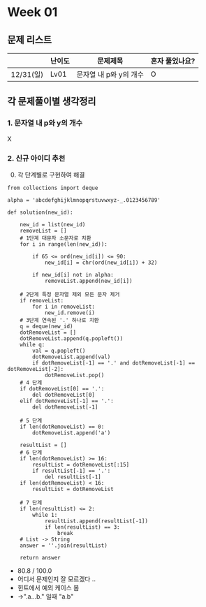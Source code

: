 # Week 01

## 문제 리스트

|          | 난이도  | 문제제목           | 혼자 풀었나요? |
|----------|------|----------------|----------|
| 12/31(일) | Lv01 | 문자열 내 p와 y의 개수 | O        |




## 각 문제풀이별 생각정리
### 1. 문자열 내 p와 y의 개수
X
### 2. 신규 아이디 추천
0. 각 단계별로 구현하여 해결
```
from collections import deque

alpha = 'abcdefghijklmnopqrstuvwxyz-_.0123456789'

def solution(new_id):

    new_id = list(new_id)
    removeList = []
    # 1단계 대문자 소문자로 치환
    for i in range(len(new_id)):
    
        if 65 <= ord(new_id[i]) <= 90:
            new_id[i] = chr(ord(new_id[i]) + 32)
            
        if new_id[i] not in alpha:
            removeList.append(new_id[i])
            
    # 2단계 특정 문자열 제외 모든 문자 제거
    if removeList:
        for i in removeList:
            new_id.remove(i)
    # 3단계 연속된 '.' 하나로 치환
    q = deque(new_id)
    dotRemoveList = []
    dotRemoveList.append(q.popleft())
    while q:
        val = q.popleft()
        dotRemoveList.append(val)
        if dotRemoveList[-1] == '.' and dotRemoveList[-1] == dotRemoveList[-2]:
            dotRemoveList.pop()
    # 4 단계
    if dotRemoveList[0] == '.':
        del dotRemoveList[0]
    elif dotRemoveList[-1] == '.':
        del dotRemoveList[-1]
    
    # 5 단계
    if len(dotRemoveList) == 0:
        dotRemoveList.append('a')
    
    resultList = []
    # 6 단계
    if len(dotRemoveList) >= 16:
        resultList = dotRemoveList[:15]
        if resultList[-1] == '.':
            del resultList[-1]
    if len(dotRemoveList) < 16:
        resultList = dotRemoveList
    
    # 7 단계
    if len(resultList) <= 2:
        while 1:
            resultList.append(resultList[-1])
            if len(resultList) == 3:
                break
    # List -> String
    answer = ''.join(resultList)
    
    return answer
```
- 80.8 / 100.0 
- 어디서 문제인지 잘 모르겠다 ..
- 힌트에서 예외 케이스 봄 
- ->".a...b." 일때 "a.b"